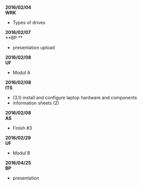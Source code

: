 **2016/02/04**  
**WRK**  
* Types of drives  

**2016/02/07**  
**BP **  
* presentation upload  
  
**2016/02/08**  
**UF**  
* Modul A  
  
**2016/02/08**  
**ITS**  
* (3.1) install and configure laptop hardware and components  
* information sheets (2)  
  
**2016/02/08**  
**AS**  
* Finish #3  
  
**2016/02/29**  
**UF**  
* Modul B  
  
**2016/04/25**  
**BP**  
* presentation  
